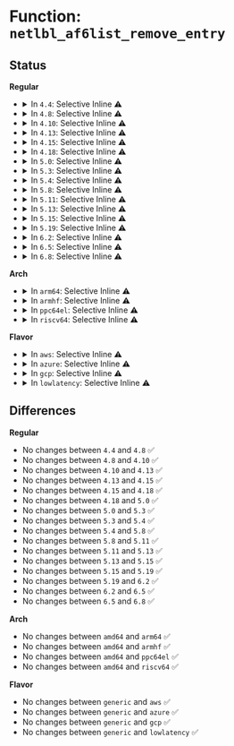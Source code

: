# Function: <code>netlbl_af6list_remove_entry</code>

## Status
<b>Regular</b>
<ul>
<li>
<details>
<summary>In <code>4.4</code>: Selective Inline ⚠️</summary>

```c
void netlbl_af6list_remove_entry(struct netlbl_af6list *entry);
```

**Collision:** Unique Global

**Inline:** Selective

**Transformation:** False

**Instances:**

```
In net/netlabel/netlabel_addrlist.c (ffffffff8180d210)
Location: net/netlabel/netlabel_addrlist.c:275
Inline: True
Inline callers:
  - net/netlabel/netlabel_addrlist.c:netlbl_af6list_remove
Direct callers:
  - net/netlabel/netlabel_domainhash.c:netlbl_domhsh_free_entry
  - net/netlabel/netlabel_domainhash.c:netlbl_domhsh_add
  - net/netlabel/netlabel_unlabeled.c:netlbl_unlhsh_free_iface
```
**Symbols:**

```
ffffffff8180d210-ffffffff8180d23f: netlbl_af6list_remove_entry (STB_GLOBAL)
```
</details>
</li>
<li>
<details>
<summary>In <code>4.8</code>: Selective Inline ⚠️</summary>

```c
void netlbl_af6list_remove_entry(struct netlbl_af6list *entry);
```

**Collision:** Unique Global

**Inline:** Selective

**Transformation:** False

**Instances:**

```
In net/netlabel/netlabel_addrlist.c (ffffffff8187f643)
Location: net/netlabel/netlabel_addrlist.c:275
Inline: True
Inline callers:
  - net/netlabel/netlabel_addrlist.c:netlbl_af6list_remove
Direct callers:
  - net/netlabel/netlabel_domainhash.c:netlbl_domhsh_add
  - net/netlabel/netlabel_domainhash.c:netlbl_domhsh_free_entry
  - net/netlabel/netlabel_unlabeled.c:netlbl_unlhsh_free_iface
```
**Symbols:**

```
ffffffff8187f600-ffffffff8187f62f: netlbl_af6list_remove_entry (STB_GLOBAL)
```
</details>
</li>
<li>
<details>
<summary>In <code>4.10</code>: Selective Inline ⚠️</summary>

```c
void netlbl_af6list_remove_entry(struct netlbl_af6list *entry);
```

**Collision:** Unique Global

**Inline:** Selective

**Transformation:** False

**Instances:**

```
In net/netlabel/netlabel_addrlist.c (ffffffff818b3ef3)
Location: net/netlabel/netlabel_addrlist.c:275
Inline: True
Inline callers:
  - net/netlabel/netlabel_addrlist.c:netlbl_af6list_remove
Direct callers:
  - net/netlabel/netlabel_domainhash.c:netlbl_domhsh_add
  - net/netlabel/netlabel_domainhash.c:netlbl_domhsh_free_entry
  - net/netlabel/netlabel_unlabeled.c:netlbl_unlhsh_free_iface
```
**Symbols:**

```
ffffffff818b3eb0-ffffffff818b3edf: netlbl_af6list_remove_entry (STB_GLOBAL)
```
</details>
</li>
<li>
<details>
<summary>In <code>4.13</code>: Selective Inline ⚠️</summary>

```c
void netlbl_af6list_remove_entry(struct netlbl_af6list *entry);
```

**Collision:** Unique Global

**Inline:** Selective

**Transformation:** False

**Instances:**

```
In net/netlabel/netlabel_addrlist.c (ffffffff818da893)
Location: net/netlabel/netlabel_addrlist.c:275
Inline: True
Inline callers:
  - net/netlabel/netlabel_addrlist.c:netlbl_af6list_remove
Direct callers:
  - net/netlabel/netlabel_domainhash.c:netlbl_domhsh_free_entry
  - net/netlabel/netlabel_unlabeled.c:netlbl_unlhsh_free_iface
```
**Symbols:**

```
ffffffff818da850-ffffffff818da87f: netlbl_af6list_remove_entry (STB_GLOBAL)
```
</details>
</li>
<li>
<details>
<summary>In <code>4.15</code>: Selective Inline ⚠️</summary>

```c
void netlbl_af6list_remove_entry(struct netlbl_af6list *entry);
```

**Collision:** Unique Global

**Inline:** Selective

**Transformation:** False

**Instances:**

```
In net/netlabel/netlabel_addrlist.c (ffffffff81960473)
Location: net/netlabel/netlabel_addrlist.c:275
Inline: True
Inline callers:
  - net/netlabel/netlabel_addrlist.c:netlbl_af6list_remove
Direct callers:
  - net/netlabel/netlabel_domainhash.c:netlbl_domhsh_free_entry
  - net/netlabel/netlabel_unlabeled.c:netlbl_unlhsh_free_iface
```
**Symbols:**

```
ffffffff81960430-ffffffff8196045f: netlbl_af6list_remove_entry (STB_GLOBAL)
```
</details>
</li>
<li>
<details>
<summary>In <code>4.18</code>: Selective Inline ⚠️</summary>

```c
void netlbl_af6list_remove_entry(struct netlbl_af6list *entry);
```

**Collision:** Unique Global

**Inline:** Selective

**Transformation:** False

**Instances:**

```
In net/netlabel/netlabel_addrlist.c (ffffffff819b9c43)
Location: net/netlabel/netlabel_addrlist.c:275
Inline: True
Inline callers:
  - net/netlabel/netlabel_addrlist.c:netlbl_af6list_remove
Direct callers:
  - net/netlabel/netlabel_domainhash.c:netlbl_domhsh_free_entry
  - net/netlabel/netlabel_unlabeled.c:netlbl_unlhsh_free_iface
```
**Symbols:**

```
ffffffff819b9c00-ffffffff819b9c2f: netlbl_af6list_remove_entry (STB_GLOBAL)
```
</details>
</li>
<li>
<details>
<summary>In <code>5.0</code>: Selective Inline ⚠️</summary>

```c
void netlbl_af6list_remove_entry(struct netlbl_af6list *entry);
```

**Collision:** Unique Global

**Inline:** Selective

**Transformation:** False

**Instances:**

```
In net/netlabel/netlabel_addrlist.c (ffffffff819f0f13)
Location: net/netlabel/netlabel_addrlist.c:275
Inline: True
Inline callers:
  - net/netlabel/netlabel_addrlist.c:netlbl_af6list_remove
Direct callers:
  - net/netlabel/netlabel_domainhash.c:netlbl_domhsh_free_entry
  - net/netlabel/netlabel_unlabeled.c:netlbl_unlhsh_free_iface
```
**Symbols:**

```
ffffffff819f0ed0-ffffffff819f0eff: netlbl_af6list_remove_entry (STB_GLOBAL)
```
</details>
</li>
<li>
<details>
<summary>In <code>5.3</code>: Selective Inline ⚠️</summary>

```c
void netlbl_af6list_remove_entry(struct netlbl_af6list *entry);
```

**Collision:** Unique Global

**Inline:** Selective

**Transformation:** False

**Instances:**

```
In net/netlabel/netlabel_addrlist.c (ffffffff81a601d3)
Location: net/netlabel/netlabel_addrlist.c:261
Inline: True
Inline callers:
  - net/netlabel/netlabel_addrlist.c:netlbl_af6list_remove
Direct callers:
  - net/netlabel/netlabel_domainhash.c:netlbl_domhsh_free_entry
  - net/netlabel/netlabel_unlabeled.c:netlbl_unlhsh_free_iface
```
**Symbols:**

```
ffffffff81a60190-ffffffff81a601bf: netlbl_af6list_remove_entry (STB_GLOBAL)
```
</details>
</li>
<li>
<details>
<summary>In <code>5.4</code>: Selective Inline ⚠️</summary>

```c
void netlbl_af6list_remove_entry(struct netlbl_af6list *entry);
```

**Collision:** Unique Global

**Inline:** Selective

**Transformation:** False

**Instances:**

```
In net/netlabel/netlabel_addrlist.c (ffffffff81a96e03)
Location: net/netlabel/netlabel_addrlist.c:261
Inline: True
Inline callers:
  - net/netlabel/netlabel_addrlist.c:netlbl_af6list_remove
Direct callers:
  - net/netlabel/netlabel_domainhash.c:netlbl_domhsh_free_entry
  - net/netlabel/netlabel_unlabeled.c:netlbl_unlhsh_free_iface
```
**Symbols:**

```
ffffffff81a96dc0-ffffffff81a96def: netlbl_af6list_remove_entry (STB_GLOBAL)
```
</details>
</li>
<li>
<details>
<summary>In <code>5.8</code>: Selective Inline ⚠️</summary>

```c
void netlbl_af6list_remove_entry(struct netlbl_af6list *entry);
```

**Collision:** Unique Global

**Inline:** Selective

**Transformation:** False

**Instances:**

```
In net/netlabel/netlabel_addrlist.c (ffffffff81b925d3)
Location: net/netlabel/netlabel_addrlist.c:261
Inline: True
Inline callers:
  - net/netlabel/netlabel_addrlist.c:netlbl_af6list_remove
Direct callers:
  - net/netlabel/netlabel_domainhash.c:netlbl_domhsh_free_entry
  - net/netlabel/netlabel_unlabeled.c:netlbl_unlhsh_free_iface
```
**Symbols:**

```
ffffffff81b92590-ffffffff81b925bf: netlbl_af6list_remove_entry (STB_GLOBAL)
```
</details>
</li>
<li>
<details>
<summary>In <code>5.11</code>: Selective Inline ⚠️</summary>

```c
void netlbl_af6list_remove_entry(struct netlbl_af6list *entry);
```

**Collision:** Unique Global

**Inline:** Selective

**Transformation:** False

**Instances:**

```
In net/netlabel/netlabel_addrlist.c (ffffffff81ba2243)
Location: net/netlabel/netlabel_addrlist.c:261
Inline: True
Inline callers:
  - net/netlabel/netlabel_addrlist.c:netlbl_af6list_remove
Direct callers:
  - net/netlabel/netlabel_domainhash.c:netlbl_domhsh_free_entry
  - net/netlabel/netlabel_unlabeled.c:netlbl_unlhsh_free_iface
```
**Symbols:**

```
ffffffff81ba2200-ffffffff81ba222f: netlbl_af6list_remove_entry (STB_GLOBAL)
```
</details>
</li>
<li>
<details>
<summary>In <code>5.13</code>: Selective Inline ⚠️</summary>

```c
void netlbl_af6list_remove_entry(struct netlbl_af6list *entry);
```

**Collision:** Unique Global

**Inline:** Selective

**Transformation:** False

**Instances:**

```
In net/netlabel/netlabel_addrlist.c (ffffffff81b91323)
Location: net/netlabel/netlabel_addrlist.c:261
Inline: True
Inline callers:
  - net/netlabel/netlabel_addrlist.c:netlbl_af6list_remove
Direct callers:
  - net/netlabel/netlabel_domainhash.c:netlbl_domhsh_free_entry
  - net/netlabel/netlabel_unlabeled.c:netlbl_unlhsh_free_iface
```
**Symbols:**

```
ffffffff81b912e0-ffffffff81b9130f: netlbl_af6list_remove_entry (STB_GLOBAL)
```
</details>
</li>
<li>
<details>
<summary>In <code>5.15</code>: Selective Inline ⚠️</summary>

```c
void netlbl_af6list_remove_entry(struct netlbl_af6list *entry);
```

**Collision:** Unique Global

**Inline:** Selective

**Transformation:** False

**Instances:**

```
In net/netlabel/netlabel_addrlist.c (ffffffff81c5dac3)
Location: net/netlabel/netlabel_addrlist.c:261
Inline: True
Inline callers:
  - net/netlabel/netlabel_addrlist.c:netlbl_af6list_remove
Direct callers:
  - net/netlabel/netlabel_domainhash.c:netlbl_domhsh_free_entry
  - net/netlabel/netlabel_unlabeled.c:netlbl_unlhsh_free_iface
```
**Symbols:**

```
ffffffff81c5da80-ffffffff81c5daaf: netlbl_af6list_remove_entry (STB_GLOBAL)
```
</details>
</li>
<li>
<details>
<summary>In <code>5.19</code>: Selective Inline ⚠️</summary>

```c
void netlbl_af6list_remove_entry(struct netlbl_af6list *entry);
```

**Collision:** Unique Global

**Inline:** Selective

**Transformation:** False

**Instances:**

```
In net/netlabel/netlabel_addrlist.c (ffffffff81dffb83)
Location: net/netlabel/netlabel_addrlist.c:261
Inline: True
Inline callers:
  - net/netlabel/netlabel_addrlist.c:netlbl_af6list_remove
Direct callers:
  - net/netlabel/netlabel_domainhash.c:netlbl_domhsh_free_entry
  - net/netlabel/netlabel_unlabeled.c:netlbl_unlhsh_free_iface
```
**Symbols:**

```
ffffffff81dffb30-ffffffff81dffb69: netlbl_af6list_remove_entry (STB_GLOBAL)
```
</details>
</li>
<li>
<details>
<summary>In <code>6.2</code>: Selective Inline ⚠️</summary>

```c
void netlbl_af6list_remove_entry(struct netlbl_af6list *entry);
```

**Collision:** Unique Global

**Inline:** Selective

**Transformation:** False

**Instances:**

```
In net/netlabel/netlabel_addrlist.c (ffffffff81fd4943)
Location: net/netlabel/netlabel_addrlist.c:261
Inline: True
Inline callers:
  - net/netlabel/netlabel_addrlist.c:netlbl_af6list_remove
Direct callers:
  - net/netlabel/netlabel_domainhash.c:netlbl_domhsh_free_entry
  - net/netlabel/netlabel_unlabeled.c:netlbl_unlhsh_free_iface
```
**Symbols:**

```
ffffffff81fd48e0-ffffffff81fd4919: netlbl_af6list_remove_entry (STB_GLOBAL)
```
</details>
</li>
<li>
<details>
<summary>In <code>6.5</code>: Selective Inline ⚠️</summary>

```c
void netlbl_af6list_remove_entry(struct netlbl_af6list *entry);
```

**Collision:** Unique Global

**Inline:** Selective

**Transformation:** False

**Instances:**

```
In net/netlabel/netlabel_addrlist.c (ffffffff82050593)
Location: net/netlabel/netlabel_addrlist.c:261
Inline: True
Inline callers:
  - net/netlabel/netlabel_addrlist.c:netlbl_af6list_remove
Direct callers:
  - net/netlabel/netlabel_domainhash.c:netlbl_domhsh_free_entry
  - net/netlabel/netlabel_unlabeled.c:netlbl_unlhsh_free_iface
```
**Symbols:**

```
ffffffff82050530-ffffffff82050569: netlbl_af6list_remove_entry (STB_GLOBAL)
```
</details>
</li>
<li>
<details>
<summary>In <code>6.8</code>: Selective Inline ⚠️</summary>

```c
void netlbl_af6list_remove_entry(struct netlbl_af6list *entry);
```

**Collision:** Unique Global

**Inline:** Selective

**Transformation:** False

**Instances:**

```
In net/netlabel/netlabel_addrlist.c (ffffffff82122c43)
Location: net/netlabel/netlabel_addrlist.c:261
Inline: True
Inline callers:
  - net/netlabel/netlabel_addrlist.c:netlbl_af6list_remove
Direct callers:
  - net/netlabel/netlabel_domainhash.c:netlbl_domhsh_free_entry
  - net/netlabel/netlabel_unlabeled.c:netlbl_unlhsh_free_iface
```
**Symbols:**

```
ffffffff82122be0-ffffffff82122c19: netlbl_af6list_remove_entry (STB_GLOBAL)
```
</details>
</li>
</ul>
<b>Arch</b>
<ul>
<li>
<details>
<summary>In <code>arm64</code>: Selective Inline ⚠️</summary>

```c
void netlbl_af6list_remove_entry(struct netlbl_af6list *entry);
```

**Collision:** Unique Global

**Inline:** Selective

**Transformation:** False

**Instances:**

```
In net/netlabel/netlabel_addrlist.c (ffff800010d66360)
Location: net/netlabel/netlabel_addrlist.c:261
Inline: True
Inline callers:
  - net/netlabel/netlabel_addrlist.c:netlbl_af6list_remove
Direct callers:
  - net/netlabel/netlabel_domainhash.c:netlbl_domhsh_free_entry
  - net/netlabel/netlabel_unlabeled.c:netlbl_unlhsh_free_iface
```
**Symbols:**

```
ffff800010d662e8-ffff800010d66328: netlbl_af6list_remove_entry (STB_GLOBAL)
```
</details>
</li>
<li>
<details>
<summary>In <code>armhf</code>: Selective Inline ⚠️</summary>

```c
void netlbl_af6list_remove_entry(struct netlbl_af6list *entry);
```

**Collision:** Unique Global

**Inline:** Selective

**Transformation:** False

**Instances:**

```
In net/netlabel/netlabel_addrlist.c (c0e64bcc)
Location: net/netlabel/netlabel_addrlist.c:261
Inline: True
Inline callers:
  - net/netlabel/netlabel_addrlist.c:netlbl_af6list_remove
Direct callers:
  - net/netlabel/netlabel_domainhash.c:netlbl_domhsh_free_entry
  - net/netlabel/netlabel_unlabeled.c:netlbl_unlhsh_free_iface
```
**Symbols:**

```
c0e64b78-c0e64bac: netlbl_af6list_remove_entry (STB_GLOBAL)
```
</details>
</li>
<li>
<details>
<summary>In <code>ppc64el</code>: Selective Inline ⚠️</summary>

```c
void netlbl_af6list_remove_entry(struct netlbl_af6list *entry);
```

**Collision:** Unique Global

**Inline:** Selective

**Transformation:** False

**Instances:**

```
In net/netlabel/netlabel_addrlist.c (c000000000ea2438)
Location: net/netlabel/netlabel_addrlist.c:261
Inline: True
Inline callers:
  - net/netlabel/netlabel_addrlist.c:netlbl_af6list_remove
Direct callers:
  - net/netlabel/netlabel_domainhash.c:netlbl_domhsh_free_entry
  - net/netlabel/netlabel_unlabeled.c:netlbl_unlhsh_free_iface
```
**Symbols:**

```
c000000000ea23d0-c000000000ea240c: netlbl_af6list_remove_entry (STB_GLOBAL)
```
</details>
</li>
<li>
<details>
<summary>In <code>riscv64</code>: Selective Inline ⚠️</summary>

```c
void netlbl_af6list_remove_entry(struct netlbl_af6list *entry);
```

**Collision:** Unique Global

**Inline:** Selective

**Transformation:** False

**Instances:**

```
In net/netlabel/netlabel_addrlist.c (ffffffe000899e30)
Location: net/netlabel/netlabel_addrlist.c:261
Inline: True
Inline callers:
  - net/netlabel/netlabel_addrlist.c:netlbl_af6list_remove
Direct callers:
  - net/netlabel/netlabel_domainhash.c:netlbl_domhsh_free_entry
  - net/netlabel/netlabel_unlabeled.c:netlbl_unlhsh_free_iface
```
**Symbols:**

```
ffffffe000899dd0-ffffffe000899e02: netlbl_af6list_remove_entry (STB_GLOBAL)
```
</details>
</li>
</ul>
<b>Flavor</b>
<ul>
<li>
<details>
<summary>In <code>aws</code>: Selective Inline ⚠️</summary>

```c
void netlbl_af6list_remove_entry(struct netlbl_af6list *entry);
```

**Collision:** Unique Global

**Inline:** Selective

**Transformation:** False

**Instances:**

```
In net/netlabel/netlabel_addrlist.c (ffffffff81a36193)
Location: net/netlabel/netlabel_addrlist.c:261
Inline: True
Inline callers:
  - net/netlabel/netlabel_addrlist.c:netlbl_af6list_remove
Direct callers:
  - net/netlabel/netlabel_domainhash.c:netlbl_domhsh_free_entry
  - net/netlabel/netlabel_unlabeled.c:netlbl_unlhsh_free_iface
```
**Symbols:**

```
ffffffff81a36150-ffffffff81a3617f: netlbl_af6list_remove_entry (STB_GLOBAL)
```
</details>
</li>
<li>
<details>
<summary>In <code>azure</code>: Selective Inline ⚠️</summary>

```c
void netlbl_af6list_remove_entry(struct netlbl_af6list *entry);
```

**Collision:** Unique Global

**Inline:** Selective

**Transformation:** False

**Instances:**

```
In net/netlabel/netlabel_addrlist.c (ffffffff819f2db3)
Location: net/netlabel/netlabel_addrlist.c:261
Inline: True
Inline callers:
  - net/netlabel/netlabel_addrlist.c:netlbl_af6list_remove
Direct callers:
  - net/netlabel/netlabel_domainhash.c:netlbl_domhsh_free_entry
  - net/netlabel/netlabel_unlabeled.c:netlbl_unlhsh_free_iface
```
**Symbols:**

```
ffffffff819f2d70-ffffffff819f2d9f: netlbl_af6list_remove_entry (STB_GLOBAL)
```
</details>
</li>
<li>
<details>
<summary>In <code>gcp</code>: Selective Inline ⚠️</summary>

```c
void netlbl_af6list_remove_entry(struct netlbl_af6list *entry);
```

**Collision:** Unique Global

**Inline:** Selective

**Transformation:** False

**Instances:**

```
In net/netlabel/netlabel_addrlist.c (ffffffff81aa2043)
Location: net/netlabel/netlabel_addrlist.c:261
Inline: True
Inline callers:
  - net/netlabel/netlabel_addrlist.c:netlbl_af6list_remove
Direct callers:
  - net/netlabel/netlabel_domainhash.c:netlbl_domhsh_free_entry
  - net/netlabel/netlabel_unlabeled.c:netlbl_unlhsh_free_iface
```
**Symbols:**

```
ffffffff81aa2000-ffffffff81aa202f: netlbl_af6list_remove_entry (STB_GLOBAL)
```
</details>
</li>
<li>
<details>
<summary>In <code>lowlatency</code>: Selective Inline ⚠️</summary>

```c
void netlbl_af6list_remove_entry(struct netlbl_af6list *entry);
```

**Collision:** Unique Global

**Inline:** Selective

**Transformation:** False

**Instances:**

```
In net/netlabel/netlabel_addrlist.c (ffffffff81aae3b3)
Location: net/netlabel/netlabel_addrlist.c:261
Inline: True
Inline callers:
  - net/netlabel/netlabel_addrlist.c:netlbl_af6list_remove
Direct callers:
  - net/netlabel/netlabel_domainhash.c:netlbl_domhsh_free_entry
  - net/netlabel/netlabel_unlabeled.c:netlbl_unlhsh_free_iface
```
**Symbols:**

```
ffffffff81aae370-ffffffff81aae39f: netlbl_af6list_remove_entry (STB_GLOBAL)
```
</details>
</li>
</ul>

## Differences
<b>Regular</b>
<ul>
<li>
No changes between <code>4.4</code> and <code>4.8</code> ✅
</li>
<li>
No changes between <code>4.8</code> and <code>4.10</code> ✅
</li>
<li>
No changes between <code>4.10</code> and <code>4.13</code> ✅
</li>
<li>
No changes between <code>4.13</code> and <code>4.15</code> ✅
</li>
<li>
No changes between <code>4.15</code> and <code>4.18</code> ✅
</li>
<li>
No changes between <code>4.18</code> and <code>5.0</code> ✅
</li>
<li>
No changes between <code>5.0</code> and <code>5.3</code> ✅
</li>
<li>
No changes between <code>5.3</code> and <code>5.4</code> ✅
</li>
<li>
No changes between <code>5.4</code> and <code>5.8</code> ✅
</li>
<li>
No changes between <code>5.8</code> and <code>5.11</code> ✅
</li>
<li>
No changes between <code>5.11</code> and <code>5.13</code> ✅
</li>
<li>
No changes between <code>5.13</code> and <code>5.15</code> ✅
</li>
<li>
No changes between <code>5.15</code> and <code>5.19</code> ✅
</li>
<li>
No changes between <code>5.19</code> and <code>6.2</code> ✅
</li>
<li>
No changes between <code>6.2</code> and <code>6.5</code> ✅
</li>
<li>
No changes between <code>6.5</code> and <code>6.8</code> ✅
</li>
</ul>
<b>Arch</b>
<ul>
<li>
No changes between <code>amd64</code> and <code>arm64</code> ✅
</li>
<li>
No changes between <code>amd64</code> and <code>armhf</code> ✅
</li>
<li>
No changes between <code>amd64</code> and <code>ppc64el</code> ✅
</li>
<li>
No changes between <code>amd64</code> and <code>riscv64</code> ✅
</li>
</ul>
<b>Flavor</b>
<ul>
<li>
No changes between <code>generic</code> and <code>aws</code> ✅
</li>
<li>
No changes between <code>generic</code> and <code>azure</code> ✅
</li>
<li>
No changes between <code>generic</code> and <code>gcp</code> ✅
</li>
<li>
No changes between <code>generic</code> and <code>lowlatency</code> ✅
</li>
</ul>
